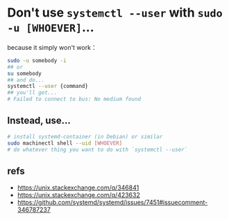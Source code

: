 # Don't use `systemctl --user` with `sudo -u [WHOEVER]`...

because it simply won't work：

```sh
sudo -u somebody -i
## or
su somebody
## and do...
systemctl --user {command}
## you'll get...
# Failed to connect to bus: No medium found
```

## Instead, use...

```sh
# install systemd-container (in Debian) or similar
sudo machinectl shell --uid [WHOEVER]
# do whatever thing you want to do with `systemctl --user`
```

## refs

- https://unix.stackexchange.com/q/346841
- https://unix.stackexchange.com/q/423632
- https://github.com/systemd/systemd/issues/7451#issuecomment-346787237
